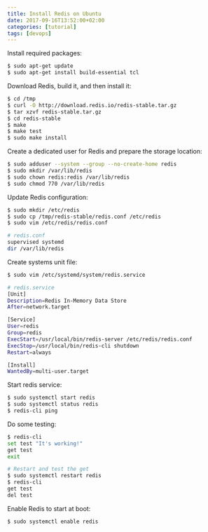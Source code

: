 ```yaml
---
title: Install Redis on Ubuntu
date: 2017-09-16T13:52:00+02:00
categories: [tutorial]
tags: [devops]
---
```

Install required packages:

```bash
$ sudo apt-get update
$ sudo apt-get install build-essential tcl
```

Download Redis, build it, and then install it:

```bash
$ cd /tmp
$ curl -O http://download.redis.io/redis-stable.tar.gz
$ tar xzvf redis-stable.tar.gz
$ cd redis-stable
$ make
$ make test
$ sudo make install
```

Create a dedicated user for Redis and prepare the storage location:

```bash
$ sudo adduser --system --group --no-create-home redis
$ sudo mkdir /var/lib/redis
$ sudo chown redis:redis /var/lib/redis
$ sudo chmod 770 /var/lib/redis
```

Update Redis configuration:

```bash
$ sudo mkdir /etc/redis
$ sudo cp /tmp/redis-stable/redis.conf /etc/redis
$ sudo vim /etc/redis/redis.conf
```

```bash
# redis.conf
supervised systemd
dir /var/lib/redis
```

Create systems unit file:

```bash
$ sudo vim /etc/systemd/system/redis.service
```

```bash
# redis.service
[Unit]
Description=Redis In-Memory Data Store
After=network.target

[Service]
User=redis
Group=redis
ExecStart=/usr/local/bin/redis-server /etc/redis/redis.conf
ExecStop=/usr/local/bin/redis-cli shutdown
Restart=always

[Install]
WantedBy=multi-user.target
```

Start redis service:

```bash
$ sudo systemctl start redis
$ sudo systemctl status redis
$ redis-cli ping
```

Do some testing:

```bash
$ redis-cli
set test "It's working!"
get test
exit

# Restart and test the get
$ sudo systemctl restart redis
$ redis-cli
get test
del test
```

Enable Redis to start at boot:

```bash
$ sudo systemctl enable redis
```